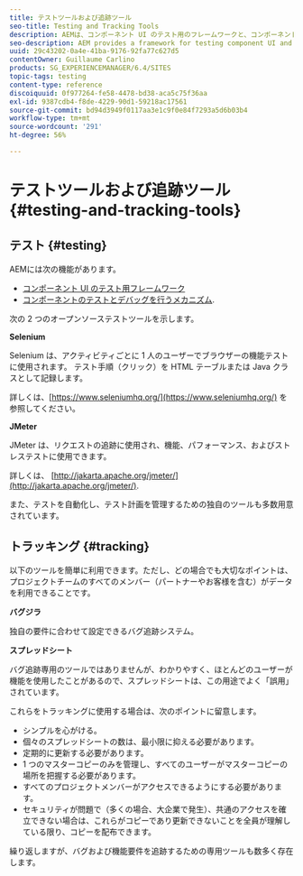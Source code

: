 ```yaml
---
title: テストツールおよび追跡ツール
seo-title: Testing and Tracking Tools
description: AEMは、コンポーネント UI のテスト用のフレームワークと、コンポーネントのテストとデバッグをおこなうためのメカニズムを提供します
seo-description: AEM provides a framework for testing component UI and a mechanism for testing and debugging components
uuid: 29c43202-0a4e-41ba-9176-92fa77c627d5
contentOwner: Guillaume Carlino
products: SG_EXPERIENCEMANAGER/6.4/SITES
topic-tags: testing
content-type: reference
discoiquuid: 0f977264-fe58-4478-bd38-aca5c75f36aa
exl-id: 9387cdb4-f8de-4229-90d1-59218ac17561
source-git-commit: bd94d3949f0117aa3e1c9f0e84f7293a5d6b03b4
workflow-type: tm+mt
source-wordcount: '291'
ht-degree: 56%

---
```


# テストツールおよび追跡ツール{#testing-and-tracking-tools}

## テスト {#testing}

AEMには次の機能があります。

* [コンポーネント UI のテスト用フレームワーク](/help/sites-developing/hobbes.md)
* [コンポーネントのテストとデバッグを行うメカニズム](/help/sites-developing/developer-mode.md).

次の 2 つのオープンソーステストツールを示します。

**Selenium**

Selenium は、アクティビティごとに 1 人のユーザーでブラウザーの機能テストに使用されます。 テスト手順（クリック）を HTML テーブルまたは Java クラスとして記録します。

詳しくは、[https://www.seleniumhq.org/](https://www.seleniumhq.org/) を参照してください。

**JMeter**

JMeter は、リクエストの追跡に使用され、機能、パフォーマンス、およびストレステストに使用できます。

詳しくは、 [http://jakarta.apache.org/jmeter/](http://jakarta.apache.org/jmeter/).

また、テストを自動化し、テスト計画を管理するための独自のツールも多数用意されています。

## トラッキング {#tracking}

以下のツールを簡単に利用できます。ただし、どの場合でも大切なポイントは、プロジェクトチームのすべてのメンバー（パートナーやお客様を含む）がデータを利用できることです。

**バグジラ**

独自の要件に合わせて設定できるバグ追跡システム。

**スプレッドシート**

バグ追跡専用のツールではありませんが、わかりやすく、ほとんどのユーザーが機能を使用したことがあるので、スプレッドシートは、この用途でよく「誤用」されています。

これらをトラッキングに使用する場合は、次のポイントに留意します。

* シンプルを心がける。
* 個々のスプレッドシートの数は、最小限に抑える必要があります。
* 定期的に更新する必要があります。
* 1 つのマスターコピーのみを管理し、すべてのユーザーがマスターコピーの場所を把握する必要があります。
* すべてのプロジェクトメンバーがアクセスできるようにする必要があります。
* セキュリティが問題で（多くの場合、大企業で発生）、共通のアクセスを確立できない場合は、これらがコピーであり更新できないことを全員が理解している限り、コピーを配布できます。

繰り返しますが、バグおよび機能要件を追跡するための専用ツールも数多く存在します。
